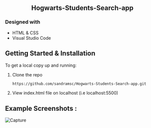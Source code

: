 
<!-- PROJECT TITLE -->

 <h2 2 align="center">
    Hogwarts-Students-Search-app
    <br />
    </h2>


### Designed with

* HTML & CSS
* Visual Studio Code

<!-- GETTING STARTED -->
## Getting Started & Installation

To get a local copy up and running:

1. Clone the repo
   ```sh
   https://github.com/sandramsc/Hogwarts-Students-Search-app.git
   ```
2. View index.html file on localhost (i.e localhost:5500)

<!-- USAGE EXAMPLES -->
## Example Screenshots :

![Capture](https://user-images.githubusercontent.com/19821445/152435333-4d80ddbd-4eb6-4583-83c9-7fd5dcbd18cc.JPG)



